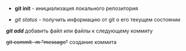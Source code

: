 - **git init** - инициализация локального репозитория

- *git status* - получить информацию от git о его текущем состоянии

 ***git add*** добавить файл или файлы к следующему коммиту

 ~~git commit -m "message"~~  создание коммита